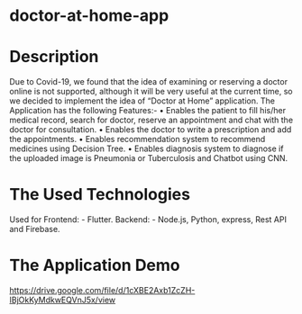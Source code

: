 # doctor-at-home-app
# Description
 Due to Covid-19, we found that the idea of examining or reserving a doctor online is not supported, although it will be very useful at the current time, so we decided to implement the idea of “Doctor at Home” application.
 The Application has the following Features:-
  •	Enables the patient to fill his/her medical record, search for doctor, reserve an appointment and chat with the doctor for consultation. 
  •	Enables the doctor to write a prescription and add the appointments. 
  •	Enables recommendation system to recommend medicines using Decision Tree. 
  •	Enables diagnosis system to diagnose if the uploaded image is Pneumonia or Tuberculosis and Chatbot using CNN.
# The Used Technologies
Used for Frontend: - Flutter. Backend: - Node.js, Python, express, Rest API and Firebase. 
# The Application Demo
https://drive.google.com/file/d/1cXBE2Axb1ZcZH-IBjOkKyMdkwEQVnJ5x/view
